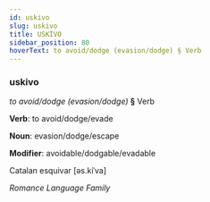 ```yaml
---
id: uskivo
slug: uskivo
title: USKİVO
sidebar_position: 80
hoverText: to avoid/dodge (evasion/dodge) § Verb
---
```


### uskivo

*to avoid/dodge (evasion/dodge)* **§** Verb

**Verb**: to avoid/dodge/evade

**Noun**: evasion/dodge/escape

**Modifier**: avoidable/dodgable/evadable

Catalan esquivar [əs.kiˈva]

*Romance Language Family*